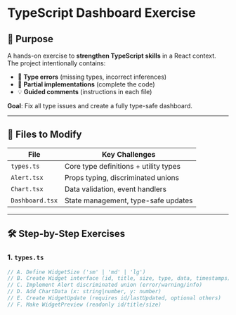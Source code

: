 # TypeScript Dashboard Exercise

## 🎯 Purpose  
A hands-on exercise to **strengthen TypeScript skills** in a React context. The project intentionally contains:  
- 🚨 **Type errors** (missing types, incorrect inferences)  
- 📝 **Partial implementations** (complete the code)  
- 💡 **Guided comments** (instructions in each file)  

**Goal**: Fix all type issues and create a fully type-safe dashboard.

---

## 🧩 Files to Modify  
| File                | Key Challenges                              |
|---------------------|--------------------------------------------|
| `types.ts`          | Core type definitions + utility types      |
| `Alert.tsx`         | Props typing, discriminated unions         |
| `Chart.tsx`         | Data validation, event handlers            |
| `Dashboard.tsx`     | State management, type-safe updates        |

---

## 🛠️ Step-by-Step Exercises  

### 1. **`types.ts`**  
```typescript
// A. Define WidgetSize ('sm' | 'md' | 'lg')  
// B. Create Widget interface (id, title, size, type, data, timestamps)  
// C. Implement Alert discriminated union (error/warning/info)  
// D. Add ChartData (x: string|number, y: number)  
// E. Create WidgetUpdate (requires id/lastUpdated, optional others)  
// F. Make WidgetPreview (readonly id/title/size)  